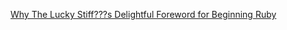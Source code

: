 ---
layout: post
wordpress_id: 1068
wordpress_url: http://noesbueno.com/archives/1068
date: '2011-03-25 16:59:21 -0500'
date_gmt: '2011-03-25 21:59:21 -0500'
body: |
  <p><a href="http://feedproxy.google.com/~r/RubyInside/~3/d-zEDKuig4s/why-the-lucky-stiffs-delightful-foreword-for-beginning-ruby-4550.html">Why The Lucky Stiff???s Delightful Foreword for Beginning Ruby</a></p>
---